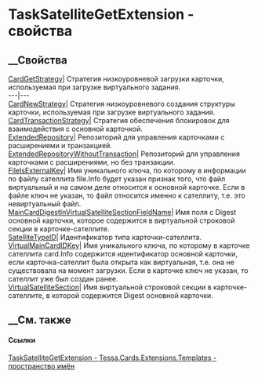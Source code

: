 # TaskSatelliteGetExtension - свойства
##  __Свойства
[CardGetStrategy](P_Tessa_Cards_Extensions_Templates_TaskSatelliteGetExtension_CardGetStrategy.htm)|
Стратегия низкоуровневой загрузки карточки, используемая при загрузке
виртуального задания.  
---|---  
[CardNewStrategy](P_Tessa_Cards_Extensions_Templates_TaskSatelliteGetExtension_CardNewStrategy.htm)|
Стратегия низкоуровневого создания структуры карточки, используемая при
загрузке виртуального задания.  
[CardTransactionStrategy](P_Tessa_Cards_Extensions_Templates_TaskSatelliteGetExtension_CardTransactionStrategy.htm)|
Стратегия обеспечения блокировок для взаимодействия с основной карточкой.  
[ExtendedRepository](P_Tessa_Cards_Extensions_Templates_TaskSatelliteGetExtension_ExtendedRepository.htm)|
Репозиторий для управления карточками с расширениями и транзакцией.  
[ExtendedRepositoryWithoutTransaction](P_Tessa_Cards_Extensions_Templates_TaskSatelliteGetExtension_ExtendedRepositoryWithoutTransaction.htm)|
Репозиторий для управления карточками с расширениями, но без транзакции.  
[FileIsExternalKey](P_Tessa_Cards_Extensions_Templates_TaskSatelliteGetExtension_FileIsExternalKey.htm)|
Имя уникального ключа, по которому в информации по файлу сателлита file.Info
будет указан признак того, что файл виртуальный и на самом деле относится к
основной карточке. Если в файле ключ не указан, то файл относится именно к
сателлиту, т.е. это невиртуальный файл.  
[MainCardDigestInVirtualSatelliteSectionFieldName](P_Tessa_Cards_Extensions_Templates_TaskSatelliteGetExtension_MainCardDigestInVirtualSatelliteSectionFieldName.htm)|
Имя поля с Digest основной карточки, которое содержится в виртуальной
строковой секции в карточке-сателлите.  
[SatelliteTypeID](P_Tessa_Cards_Extensions_Templates_TaskSatelliteGetExtension_SatelliteTypeID.htm)|
Идентификатор типа карточки-сателлита.  
[VirtualMainCardIDKey](P_Tessa_Cards_Extensions_Templates_TaskSatelliteGetExtension_VirtualMainCardIDKey.htm)|
Имя уникального ключа, по которому в карточке сателлита card.Info содержится
идентификатор основной карточки, если карточка-сателлит была открыта как
виртуальная, т.е. она не существовала на момент загрузки. Если в карточке ключ
не указан, то сателлит уже был создан ранее.  
[VirtualSatelliteSection](P_Tessa_Cards_Extensions_Templates_TaskSatelliteGetExtension_VirtualSatelliteSection.htm)|
Имя виртуальной строковой секции в карточке-сателлите, в которой содержится
Digest основной карточки.  
## __См. также
#### Ссылки
[TaskSatelliteGetExtension -
](T_Tessa_Cards_Extensions_Templates_TaskSatelliteGetExtension.htm)
[Tessa.Cards.Extensions.Templates - пространство
имён](N_Tessa_Cards_Extensions_Templates.htm)
